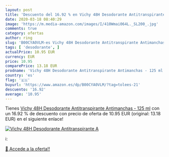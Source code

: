 ```yaml
---
layout: post
title: 'Descuento del 16.92 % en Vichy 48H Desodorante Antitranspirante A'
date: 2020-03-18 08:40:29
image: 'https://m.media-amazon.com/images/I/410Wmai064L._SL200_.jpg'
comments: true
category: ofertas
author: ring
slug: 'B00CYA0VLM-es Vichy 48H Desodorante Antitranspirante Antimanchas - 125 ml'
tags: [ 'desodorante', ]
actualPrice: 10.95 EUR
currency: EUR
price: 10.95
comparePrice: 13.18 EUR
prodname: 'Vichy 48H Desodorante Antitranspirante Antimanchas - 125 ml'
country: 'es'
flag: '🇪🇸'
buyurl: 'https://www.amazon.es/dp/B00CYA0VLM/?tag=tolees-21'
descuento: '16.92'
average: '10.95'
---
```


Tienes [Vichy 48H Desodorante Antitranspirante Antimanchas - 125 ml](https://www.amazon.es/dp/B00CYA0VLM/?tag=tolees-21) con un 16.92 % de descuento con precio de oferta de 10.95 EUR (original: 13.18 EUR) en el siguiente enlace!

[![Vichy 48H Desodorante Antitranspirante A](https://m.media-amazon.com/images/I/410Wmai064L._SL200_.jpg)](https://www.amazon.es/dp/B00CYA0VLM/?tag=tolees-21)

ℹ️:


[🛒 Accede a la oferta!!](https://www.amazon.es/dp/B00CYA0VLM/?tag=tolees-21)
